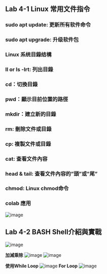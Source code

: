 ## Lab 4-1 Linux 常用文件指令
### **sudo apt update:** 更新所有软件命令

### sudo apt upgrade: 升级软件包

### **Linux 系统目錄结構**

### ll or **ls -lrt: 列出目錄**

### **cd：切換目錄**

### **pwd：顯示目前位置的路徑**

### **mkdir：建立新的目錄**

### **rm: 刪除文件或目錄**

### **cp: 複製文件或目錄**

### **cat: 查看文件內容**

### **head & tail: 查看文件內容的”頭”或”尾”**

### **chmod:** **Linux chmod命令**
### colab 應用
![image](https://user-images.githubusercontent.com/100060507/232273827-69102e6b-c26c-4951-a6d1-9fddc8ea7826.png)

## Lab 4-2 BASH Shell介紹與實戰

![image](https://user-images.githubusercontent.com/100060507/232277093-a98fce14-3c9a-47ab-9ca5-bc7a3232b0cf.png)

**加減乘除**
![image](https://github.com/MinChunXie/VirtualBox/assets/100060507/a99d562e-669b-4fe6-bc18-a598ab5e64f2)
![image](https://github.com/MinChunXie/VirtualBox/assets/100060507/330f3d98-a4b6-43a4-8d39-54d0d28e97b0)

**使用While Loop**
![image](https://github.com/MinChunXie/VirtualBox/assets/100060507/548ca72c-d75f-4fb1-bcf2-ecdbc38b5f60)
**For Loop**
![image](https://github.com/MinChunXie/VirtualBox/assets/100060507/6eb1503d-e78e-4f83-917d-150f2c221d1a)





